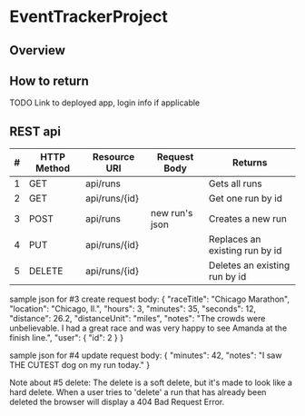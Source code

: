 # EventTrackerProject


## Overview

## How to return
TODO Link to deployed app, login info if applicable

## REST api

| # | HTTP Method | Resource URI | Request Body | Returns |
|---|---------|--------------|--------------|---------|
| 1 |GET         | api/runs	   |              | Gets all runs|
| 2 |GET         | api/runs/{id} |   | 	Get one run by id |
|	3 |POST        | api/runs |	new run's json | Creates a new run |
| 4 | PUT         | api/runs/{id}	| | Replaces an existing run by id |
|	5 |DELETE      | api/runs/{id}	| | Deletes an existing run by id |



sample json for #3 create request body:
{
    "raceTitle": "Chicago Marathon",
    "location": "Chicago, Il.",
    "hours": 3,
    "minutes": 35,
    "seconds": 12,
    "distance": 26.2,
    "distanceUnit": "miles",
    "notes": "The crowds were unbelievable.  I had a great race and was very happy to see Amanda at the finish line.",
    "user": {
        "id": 2
    }
}

sample json for #4 update request body:
{
    "minutes": 42,
    "notes": "I saw THE CUTEST dog on my run today."
}


Note about #5 delete:
The delete is a soft delete, but it's made to look like a hard delete.  When a user tries to 'delete' a run that has already been deleted the browser will display a 404 Bad Request Error.
